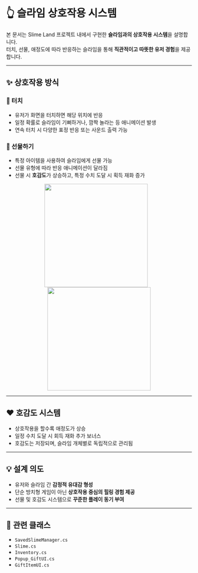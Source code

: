 # 👆 슬라임 상호작용 시스템

본 문서는 Slime Land 프로젝트 내에서 구현한 **슬라임과의 상호작용 시스템**을 설명합니다.  
터치, 선물, 애정도에 따라 반응하는 슬라임을 통해 **직관적이고 따뜻한 유저 경험**을 제공합니다.

---

## ✨ 상호작용 방식

### 📱 터치
- 유저가 화면을 터치하면 해당 위치에 반응
- 일정 확률로 슬라임이 기뻐하거나, 깜짝 놀라는 등 애니메이션 발생
- 연속 터치 시 다양한 표정 반응 또는 사운드 출력 가능

### 🎁 선물하기
- 특정 아이템을 사용하여 슬라임에게 선물 가능
- 선물 유형에 따라 반응 애니메이션이 달라짐
- 선물 시 **호감도**가 상승하고, 특정 수치 도달 시 획득 재화 증가

<p align="center">
  <img src="https://github.com/user-attachments/assets/e4783f83-f9e0-41e9-be4b-f4569ddd949a" width="280" style="margin-right: 16px;" />
  <img src="https://github.com/user-attachments/assets/734b30ce-e9d6-4d30-9c27-69772ec5ff27" width="280"/>
</p>

---

## ❤️ 호감도 시스템

- 상호작용을 할수록 애정도가 상승
- 일정 수치 도달 시 회득 재화 추가 보너스
- 호감도는 저장되며, 슬라임 개체별로 독립적으로 관리됨

---

## 💡 설계 의도

- 유저와 슬라임 간 **감정적 유대감 형성**
- 단순 방치형 게임이 아닌 **상호작용 중심의 힐링 경험 제공**
- 선물 및 호감도 시스템으로 **꾸준한 플레이 동기 부여**

---

## 📁 관련 클래스

- `SavedSlimeManager.cs`  
- `Slime.cs`  
- `Inventory.cs`  
- `Popup_GiftUI.cs`
- `GiftItemUI.cs`
